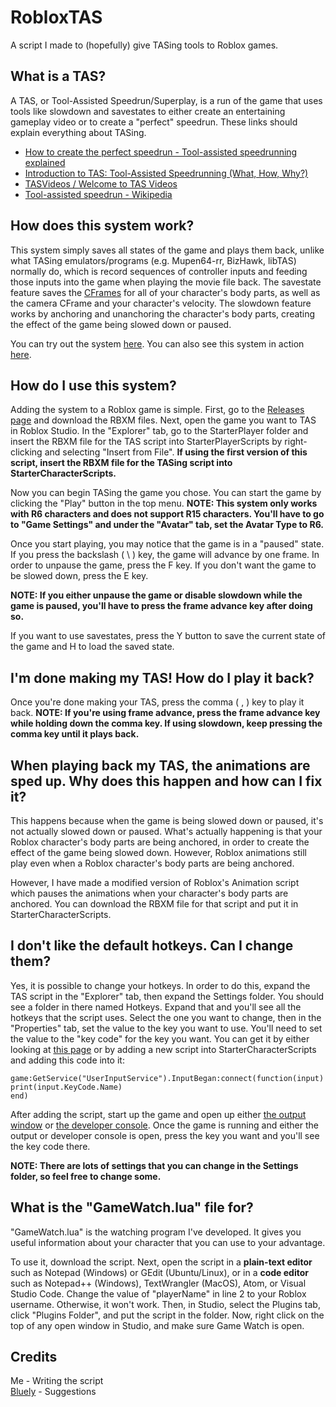 # RobloxTAS
A script I made to (hopefully) give TASing tools to Roblox games.

## What is a TAS?
A TAS, or Tool-Assisted Speedrun/Superplay, is a run of the game that uses tools like slowdown and savestates to either create an entertaining gameplay video or to create a "perfect" speedrun.
These links should explain everything about TASing.
- [How to create the perfect speedrun - Tool-assisted speedrunning explained](https://www.youtube.com/watch?v=Ietk1-Wb7oY)
- [Introduction to TAS: Tool-Assisted Speedrunning (What, How, Why?)](https://www.youtube.com/watch?v=R3-ohYvi_fc)
- [TASVideos / Welcome to TAS Videos](http://tasvideos.org/WelcomeToTASVideos.html)
- [Tool-assisted speedrun - Wikipedia](https://en.wikipedia.org/wiki/Tool-assisted_speedrun)

## How does this system work?
This system simply saves all states of the game and plays them back, unlike what TASing emulators/programs (e.g. Mupen64-rr, BizHawk, libTAS) normally do, which is record sequences of controller inputs and feeding those inputs into the game when playing the movie file back.
The savestate feature saves the [CFrames](https://developer.roblox.com/en-us/api-reference/datatype/CFrame) for all of your character's body parts, as well as the camera CFrame and your character's velocity.
The slowdown feature works by anchoring and unanchoring the character's body parts, creating the effect of the game being slowed down or paused.

You can try out the system [here](https://web.roblox.com/games/5600348126/Roblox-TAS-Test).
You can also see this system in action [here](https://www.youtube.com/watch?v=Qvp_G08hlvA).

## How do I use this system?
Adding the system to a Roblox game is simple.
First, go to the [Releases page](https://github.com/luigidasonic/RobloxTAS/releases) and download the RBXM files.
Next, open the game you want to TAS in Roblox Studio.
In the "Explorer" tab, go to the StarterPlayer folder and insert the RBXM file for the TAS script into StarterPlayerScripts by right-clicking and selecting "Insert from File".
**If using the first version of this script, insert the RBXM file for the TASing script into StarterCharacterScripts.**

Now you can begin TASing the game you chose.
You can start the game by clicking the "Play" button in the top menu.
**NOTE: This system only works with R6 characters and does not support R15 characters. You'll have to go to "Game Settings" and under the "Avatar" tab, set the Avatar Type to R6.**

Once you start playing, you may notice that the game is in a "paused" state.
If you press the backslash ( \ ) key, the game will advance by one frame.
In order to unpause the game, press the F key.
If you don't want the game to be slowed down, press the E key.

**NOTE: If you either unpause the game or disable slowdown while the game is paused, you'll have to press the frame advance key after doing so.**

If you want to use savestates, press the Y button to save the current state of the game and H to load the saved state.

## I'm done making my TAS! How do I play it back?
Once you're done making your TAS, press the comma ( , ) key to play it back.
**NOTE: If you're using frame advance, press the frame advance key while holding down the comma key. If using slowdown, keep pressing the comma key until it plays back.**

## When playing back my TAS, the animations are sped up. Why does this happen and how can I fix it?
This happens because when the game is being slowed down or paused, it's not actually slowed down or paused. What's actually happening is that your Roblox character's body parts are being anchored, in order to create the effect of the game being slowed down. However, Roblox animations still play even when a Roblox character's body parts are being anchored.

However, I have made a modified version of Roblox's Animation script which pauses the animations when your character's body parts are anchored. You can download the RBXM file for that script and put it in StarterCharacterScripts.

## I don't like the default hotkeys. Can I change them?
Yes, it is possible to change your hotkeys.
In order to do this, expand the TAS script in the "Explorer" tab, then expand the Settings folder. You should see a folder in there named Hotkeys. Expand that and you'll see all the hotkeys that the script uses.
Select the one you want to change, then in the "Properties" tab, set the value to the key you want to use.
You'll need to set the value to the "key code" for the key you want.
You can get it by either looking at [this page](https://developer.roblox.com/en-us/api-reference/enum/KeyCode) or by adding a new script into StarterCharacterScripts and adding this code into it:
```
game:GetService("UserInputService").InputBegan:connect(function(input)
print(input.KeyCode.Name)
end)
```
After adding the script, start up the game and open up either [the output window](https://developer.roblox.com/en-us/articles/Debugging#output-window) or [the developer console](https://developer.roblox.com/en-us/articles/Developer-Console).
Once the game is running and either the output or developer console is open, press the key you want and you'll see the key code there.

**NOTE: There are lots of settings that you can change in the Settings folder, so feel free to change some.**

## What is the "GameWatch.lua" file for?
"GameWatch.lua" is the watching program I've developed. It gives you useful information about your character that you can use to your advantage.

To use it, download the script.
Next, open the script in a **plain-text editor** such as Notepad (Windows) or GEdit (Ubuntu/Linux), or in a **code editor** such as Notepad++ (Windows), TextWrangler (MacOS), Atom, or Visual Studio Code.
Change the value of "playerName" in line 2 to your Roblox username. Otherwise, it won't work.
Then, in Studio, select the Plugins tab, click "Plugins Folder", and put the script in the folder.
Now, right click on the top of any open window in Studio, and make sure Game Watch is open.

## Credits
Me - Writing the script\
[Bluely](https://www.youtube.com/channel/UCte7DCGY8Tzoe6srb47OHlA) - Suggestions
